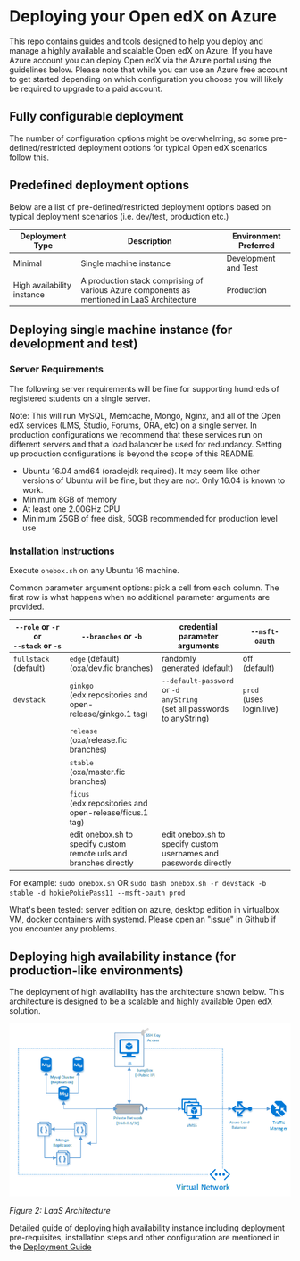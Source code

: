 
# Deploying your Open edX on Azure
This repo contains guides and tools designed to help you deploy and manage a highly available and scalable Open edX on Azure.
If you have Azure account you can deploy Open edX via the Azure portal using the guidelines below. Please note that while you can use an Azure free account to get started depending on which configuration you choose you will likely be required to upgrade to a paid account.


## Fully configurable deployment
The number of configuration options might be overwhelming, so some pre-defined/restricted deployment options for typical Open edX scenarios follow this.

## Predefined deployment options
Below are a list of pre-defined/restricted deployment options based on typical deployment scenarios (i.e. dev/test, production etc.)

| Deployment Type            | Description                                                                                                    | Environment Preferred |
|----------------------------|----------------------------------------------------------------------------------------------------------------|-----------------------|
| Minimal                    | Single machine instance                                                                                        | Development and Test  |
| High availability instance | A production stack comprising of various Azure components as mentioned in LaaS Architecture | Production            |

## Deploying single machine instance (for development and test)

### Server Requirements 
The following server requirements will be fine for supporting hundreds of registered students on a single server.

Note: This will run MySQL, Memcache, Mongo, Nginx, and all of the Open edX services (LMS, Studio, Forums, ORA, etc) on a single server. In production configurations we recommend that these services run on different servers and that a load balancer be used for redundancy. Setting up production configurations is beyond the scope of this README.

* Ubuntu 16.04 amd64 (oraclejdk required). It may seem like other versions of Ubuntu will be fine, but they are not.  Only 16.04 is known to work.
* Minimum 8GB of memory
* At least one 2.00GHz CPU
* Minimum 25GB of free disk, 50GB recommended for production level use

### Installation Instructions

Execute `onebox.sh` on any Ubuntu 16 machine.

Common parameter argument options: pick a cell from each column. The first row is what happens when no additional parameter arguments are provided.

`--role` or `-r` or <br/> `--stack` or `-s` | `--branches` or `-b` | credential parameter arguments | `--msft-oauth`
--- | --- | --- | ---
`fullstack` (default) | `edge` (default) <br/> (oxa/dev.fic branches) | randomly generated (default) | off (default)
`devstack` | `ginkgo` <br/> (edx repositories and <br/> open-release/ginkgo.1 tag) | `--default-password` or `-d` <br/> `anyString` <br/> (set all passwords to anyString) | `prod` <br/> (uses login.live)
 &nbsp; | `release` <br/> (oxa/release.fic branches)  | &nbsp; | &nbsp; 
 &nbsp; | `stable` <br/> (oxa/master.fic branches) | &nbsp; | &nbsp; 
 &nbsp; | `ficus` <br/> (edx repositories and <br/> open-release/ficus.1 tag) | &nbsp; | &nbsp; 
 &nbsp; | edit onebox.sh to specify custom <br/> remote urls and branches directly | edit onebox.sh to specify custom <br/> usernames and passwords directly | &nbsp; 

For example:
`sudo onebox.sh` OR
`sudo bash onebox.sh -r devstack -b stable -d hokiePokiePass11 --msft-oauth prod`

What's been tested: server edition on azure, desktop edition in virtualbox VM, docker containers with systemd. Please open an "issue" in Github if you encounter any problems.

## Deploying high availability instance (for production-like environments)

The deployment of high availability has the architecture shown below. This architecture is designed
to be a scalable and highly available Open edX solution.

![laas_architecture](images/figure-2.png "LaaS Architecture")

*Figure 2: LaaS Architecture*

Detailed guide of deploying high availability instance including deployment pre-requisites, installation steps and other configuration are mentioned in the [Deployment Guide](images/openedx-on-azure-ficus-stamp-deployment-guide.pdf)